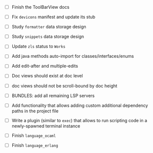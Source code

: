 
- [ ] Finish the ToolBarView docs
- [ ] Fix `devicons` manifest and update its stub
- [ ] Study `formatter` data storage design
- [ ] Study `snippets` data storage design

- [ ] Update `zls` status to `Works`
- [ ] Add java methods auto-import for classes/interfaces/enums
- [ ] Add edit-after and multiple-edits
- [ ] Doc views should exist at doc level
- [ ] doc views should not be scroll-bound by doc height
- [ ] BUNDLES: add all remaining LSP servers
- [ ] Add functionality that allows adding custom additional dependency paths in the project file
- [ ] Write a plugin (similar to `exec`) that allows to run scripting code in a newly-spawned terminal instance
- [ ] Finish `language_ocaml`
- [ ] Finish `language_erlang`


